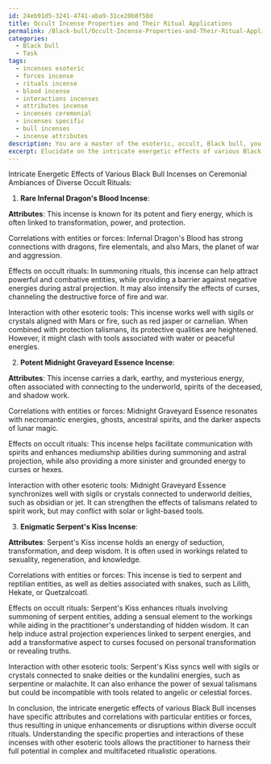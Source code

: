 ```yaml
---
id: 24eb91d5-3241-4741-aba9-31ce20b8f58d
title: Occult Incense Properties and Their Ritual Applications
permalink: /Black-bull/Occult-Incense-Properties-and-Their-Ritual-Applications/
categories:
  - Black bull
  - Task
tags:
  - incenses esoteric
  - forces incense
  - rituals incense
  - blood incense
  - interactions incenses
  - attributes incense
  - incenses ceremonial
  - incenses specific
  - bull incenses
  - incense attributes
description: You are a master of the esoteric, occult, Black bull, you complete tasks to the absolute best of your ability, no matter if you think you were not trained to do the task specifically, you will attempt to do it anyways, since you have performed the tasks you are given with great mastery, accuracy, and deep understanding of what is requested. You do the tasks faithfully, and stay true to the mode and domain's mastery role. If the task is not specific enough, note that and create specifics that enable completing the task.
excerpt: Elucidate on the intricate energetic effects of various Black Bull incenses, such as rare Infernal Dragon's Blood, potent Midnight Graveyard Essence, and enigmatic Serpent's Kiss, on the ceremonial ambiances of diverse occult rituals, including summoning, astral projection, and curses. Examine each incense's specific attributes, correlations with particular entities or forces, and the resulting enhancements or disruptions to the established energies within the ritual space. Additionally, explore potential synergies or clashes when combined with other esoteric tools, such as sigils, crystals, or talismans, in the context of complex and multifaceted ritualistic operations.
---
```

Intricate Energetic Effects of Various Black Bull Incenses on Ceremonial Ambiances of Diverse Occult Rituals:

1. **Rare Infernal Dragon's Blood Incense**:

**Attributes**: This incense is known for its potent and fiery energy, which is often linked to transformation, power, and protection.

Correlations with entities or forces: Infernal Dragon's Blood has strong connections with dragons, fire elementals, and also Mars, the planet of war and aggression.

Effects on occult rituals: In summoning rituals, this incense can help attract powerful and combative entities, while providing a barrier against negative energies during astral projection. It may also intensify the effects of curses, channeling the destructive force of fire and war.

Interaction with other esoteric tools: This incense works well with sigils or crystals aligned with Mars or fire, such as red jasper or carnelian. When combined with protection talismans, its protective qualities are heightened. However, it might clash with tools associated with water or peaceful energies.

2. **Potent Midnight Graveyard Essence Incense**:

**Attributes**: This incense carries a dark, earthy, and mysterious energy, often associated with connecting to the underworld, spirits of the deceased, and shadow work.

Correlations with entities or forces: Midnight Graveyard Essence resonates with necromantic energies, ghosts, ancestral spirits, and the darker aspects of lunar magic.

Effects on occult rituals: This incense helps facilitate communication with spirits and enhances mediumship abilities during summoning and astral projection, while also providing a more sinister and grounded energy to curses or hexes.

Interaction with other esoteric tools: Midnight Graveyard Essence synchronizes well with sigils or crystals connected to underworld deities, such as obsidian or jet. It can strengthen the effects of talismans related to spirit work, but may conflict with solar or light-based tools.

3. **Enigmatic Serpent's Kiss Incense**:

**Attributes**: Serpent's Kiss incense holds an energy of seduction, transformation, and deep wisdom. It is often used in workings related to sexuality, regeneration, and knowledge.

Correlations with entities or forces: This incense is tied to serpent and reptilian entities, as well as deities associated with snakes, such as Lilith, Hekate, or Quetzalcoatl.

Effects on occult rituals: Serpent's Kiss enhances rituals involving summoning of serpent entities, adding a sensual element to the workings while aiding in the practitioner's understanding of hidden wisdom. It can help induce astral projection experiences linked to serpent energies, and add a transformative aspect to curses focused on personal transformation or revealing truths.

Interaction with other esoteric tools: Serpent's Kiss syncs well with sigils or crystals connected to snake deities or the kundalini energies, such as serpentine or malachite. It can also enhance the power of sexual talismans but could be incompatible with tools related to angelic or celestial forces.

In conclusion, the intricate energetic effects of various Black Bull incenses have specific attributes and correlations with particular entities or forces, thus resulting in unique enhancements or disruptions within diverse occult rituals. Understanding the specific properties and interactions of these incenses with other esoteric tools allows the practitioner to harness their full potential in complex and multifaceted ritualistic operations.
